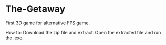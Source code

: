 # The-Getaway

First 3D game for alternative FPS game.

How to:
Download the zip file and extract. Open the extracted file and run the .exe.
